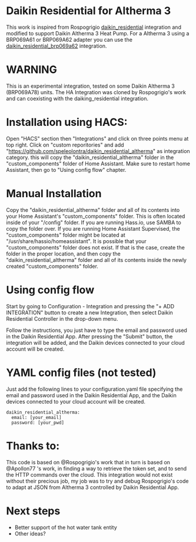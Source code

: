 # Daikin Residential for Altherma 3

This work is inspired from Rospogrigio [daikin_residential](https://github.com/rospogrigio/daikin_residential) integration and modified to support Daikin Altherma 3 Heat Pump. For a Altherma 3 using a BRP069A61 or BRP069A62 adapter you can use the [daikin_residential_brp069a62](https://github.com/BigFoot2020/daikin_residential_brp069a62) integration.

# WARNING
This is an experimental integration, tested on some Daikin Altherma 3 (BRP069A78) units.
The HA Integration was cloned by Rospogrigio's work and can coexisting with the daiking_residential integration.

# Installation using HACS:

Open "HACS" section then "Integrations" and click on three points menu at top right. Click on "custom reporitories" and add "https://github.com/speleolontra/daikin_residential_altherma" as integration category.
this will copy the "daikin_residential_altherma" folder in the "custom_components" folder of Home Assistant.
Make sure to restart home Assistant, then go to "Using config flow" chapter.

# Manual Installation

Copy the "daikin_residential_altherma" folder and all of its contents into your Home Assistant's "custom_components" folder. This is often located inside of your "/config" folder. If you are running Hass.io, use SAMBA to copy the folder over. If you are running Home Assistant Supervised, the "custom_components" folder might be located at "/usr/share/hassio/homeassistant". It is possible that your "custom_components" folder does not exist. If that is the case, create the folder in the proper location, and then copy the "daikin_residential_altherma" folder and all of its contents inside the newly created "custom_components" folder.

# Using config flow

Start by going to Configuration - Integration and pressing the "+ ADD INTEGRATION" button to create a new Integration, then select Daikin Residential Controller in the drop-down menu.

Follow the instructions, you just have to type the email and password used in the Daikin Residential App. After pressing the "Submit" button, the integration will be added, and the Daikin devices connected to your cloud account will be created.

# YAML config files (not tested)

Just add the following lines to your configuration.yaml file specifying the email and password used in the Daikin Residential App, and the Daikin devices connected to your cloud account will be created.

```
daikin_residential_altherma:
  email: [your_email]
  password: [your_pwd]
```

# Thanks to:

This code is based on @Rospogrigio's work that in turn is based on @Apollon77 's work, in finding a way to retrieve the token set, and to send the HTTP commands over the cloud. This integration would not exist without their precious job, my job was to try and debug Rospogrigio's code to adapt at JSON from Altherma 3 controlled by Daikin Residential App.

# Next steps

- Better support of the hot water tank entity
- Other ideas?
